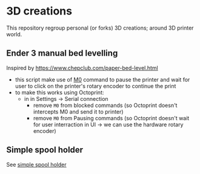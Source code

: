 # 3D creations

This repository regroup personal (or forks) 3D creations; around 3D printer world.

## Ender 3 manual bed levelling

Inspired by https://www.chepclub.com/paper-bed-level.html

- this script make use of [M0](https://marlinfw.org/docs/gcode/M000-M001.html) command to pause the printer and wait for user to click on the printer's rotary encoder to continue the print
- to make this works using Octoprint:
  - in in Settings -> Serial connection
    - remove `M0` from blocked commands (so Octoprint doesn't intercepts M0 and send it to printer)
    - remove `M0` from Pausing commands (so Octoprint doesn't wait for user interraction in UI -> we can use the hardware rotary encoder)

## Simple spool holder

See [simple spool holder](spool_holder/spool_holder.md)
